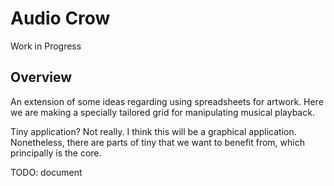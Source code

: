 # Audio Crow

Work in Progress

## Overview

An extension of some ideas regarding using spreadsheets for artwork. Here we are making a 
specially tailored grid for manipulating musical playback.

Tiny application? Not really. I think this will be a graphical application. Nonetheless, there
are parts of tiny that we want to benefit from, which principally is the core.

TODO: document
